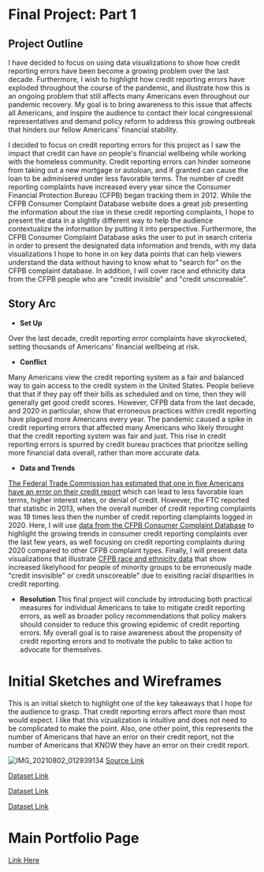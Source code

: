 # Final Project: Part 1

## Project Outline
I have decided to focus on using data visualizations to show how credit reporting errors have been become a growing problem over the last decade. Furthermore, I wish to highlight how credit reporting errors have exploded throughout the course of the pandemic, and illustrate how this is an ongoing problem that still affects many Americans even throughout our pandemic recovery. My goal is to bring awareness to this issue that affects all Americans, and inspire the audience to contact their local congressional representatives and demand policy reform to address this growing outbreak that hinders our fellow Americans' financial stability. 

I decided to focus on credit reporting errors for this project as I saw the impact that credit can have on people's financial wellbeing while working with the homeless community. Credit reporting errors can hinder someone from taking out a new mortgage or autoloan, and if granted can cause the loan to be adminisered under less favorable terms. The number of credit reporting complaints have increased every year since the Consumer Financial Protection Bureau (CFPB) began tracking them in 2012. While the CFPB Consumer Complaint Database website does a great job presenting the information about the rise in these credit reporting complaints, I hope to present the data in a slightly different way to help the audience contextualize the information by putting it into perspective. Furthermore, the CFPB Consumer Complaint Database asks the user to put in search criteria in order to present the designated data information and trends, with my data visualizations I hope to hone in on key data points that can help viewers understand the data without having to know what to "search for" on the CFPB complaint database. In addition, I will cover race and ethnicity data from the CFPB people who are "credit invisible" and "credit unscoreable".


##  Story Arc

* __Set Up__

Over the last decade, credit reporting error complaints have skyrocketed, setting thousands of Americans' financial wellbeing at risk. 
* __Conflict__

Many Americans view the credit reporting system as a fair and balanced way to gain access to the credit system in the United States. People believe that that if they pay off their bills as scheduled and on time, then they will generally get good credit scores. However, CFPB data from the last decade, and 2020 in particular, show that erroneous practices within credit reporting have plagued more Americans every year. The pandemic caused a spike in credit reporting errors that affected many Americans who likely throught that the credit reporting system was fair and just. This rise in credit reporting errors is spurred by credit bureau practices that prioritze selling more financial data overall, rather than more accurate data. 

* __Data and Trends__

[The Federal Trade Commission has estimated that one in five Americans have an error on their credit report](https://www.ftc.gov/news-events/press-releases/2013/02/ftc-study-five-percent-consumers-had-errors-their-credit-reports) which can lead to less favorable loan terms, higher interest rates, or denial of credit.
However, the FTC reported that statistic in 2013, when the overall number of credit reporting complaints was 19 times less then the number of credit reporting clamplaints logged in 2020. Here, I will use [data from the CFPB Consumer Complaint Database](https://www.consumerfinance.gov/data-research/consumer-complaints/) to highlight the growing trends in consumer credit reporting complaints over the last few years, as well focusing on credit reporting complaints during 2020 compared to other CFPB complaint types. 
Finally, I will present data visualizations that illustrate [CFPB race and ethnicity data](https://www.consumerfinance.gov/data-research/research-reports/data-point-credit-invisibles/) that show increased likelyhood for people of minority groups to be erroneously made "credit insvisible" or credit unscoreable" due to exisiting racial disparities in credit reporting. 

* __Resolution__
This final project will conclude by introducing both practical measures for individual Americans to take to mitigate credit reporting errors, as well as broader policy recommendations that policy makers should consider to reduce this growing epidemic of credit reporting errors. My overall goal is to raise awareness about the propensity of credit reporting errors and to motivate the public to take action to advocate for themselves.


# Initial Sketches and Wireframes
This is an initial sketch to highlight one of the key takeaways that I hope for the audience to grasp. That credit reporting errors affect more than most would expect. I like that this vizualization is intuitive and does not need to be complicated to make the point. Also, one other point, this represents the number of Americans that have an error on their credit report, not the number of Americans that KNOW they have an error on their credit report. 

![IMG_20210802_012939134](https://user-images.githubusercontent.com/78768280/127814210-75156fae-da67-4979-bfc0-c89507e818ae.jpg)
[Source Link](https://www.ftc.gov/news-events/press-releases/2013/02/ftc-study-five-percent-consumers-had-errors-their-credit-reports)

<div class="flourish-embed flourish-chart" data-src="visualisation/6895114"><script src="https://public.flourish.studio/resources/embed.js"></script></div>


[Dataset Link](https://github.com/ngraves51/Portfolio/blob/main/final-project/CFPB_CreditReportingComplaintsLastDecade.csv)



<div class="flourish-embed flourish-chart" data-src="visualisation/6894884"><script src="https://public.flourish.studio/resources/embed.js"></script></div>


[Dataset Link](https://github.com/ngraves51/Portfolio/blob/main/final-project/CFPB_CreditReportingComplaints2020.csv)



<div class="flourish-embed flourish-chart" data-src="visualisation/6895244"><script src="https://public.flourish.studio/resources/embed.js"></script></div>




[Dataset Link](https://github.com/ngraves51/Portfolio/blob/main/final-project/tabula-201505_cfpb_data-point-credit-invisibles.csv)








# Main Portfolio Page
[Link Here](/README.md)
